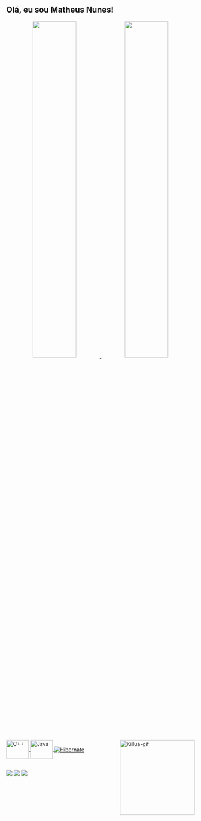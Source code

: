 ## Olá, eu sou Matheus Nunes!

<div align="center">
  <a href="https://github.com/Tue20022">
   <img width="48%" src="https://github-readme-stats.vercel.app/api?username=Tue20022l&show_icons=true&theme=blue-green&include_all_commits=true&count_private=true"/>
   <img  width="48%" src="https://github-readme-stats.vercel.app/api/top-langs/?username=Tue20022&layout=compact&langs_count=16&theme=blue-green"/>
</div>
 
## 
  
</div>
<div style="display: inline_block"><br>
  <img align="center" alt="C++"  height="50" width="60" src="https://cdn.jsdelivr.net/gh/devicons/devicon/icons/cplusplus/cplusplus-original.svg"> 
  <img align="center" alt="Java" height="50" width="60" src="https://cdn.jsdelivr.net/gh/devicons/devicon/icons/java/java-original-wordmark.svg"> 
  <img align="center" alt="Hibernate"  src="https://img.shields.io/badge/Hibernate-59666C?style=for-the-badge&logo=Hibernate&logoColor=white"> 
  
  <img align="right" height="200" width="200" alt="Killua-gif" src="https://i.imgur.com/K5P22VM.gif">
</div>

##

<div> 
  <a href="https://www.instagram.com/nunes_tue" target="_blank"><img src="https://img.shields.io/badge/-Instagram-%23E4405F?style=for-the-badge&logo=instagram&logoColor=white" target="_blank"></a>
  <a href="https://www.linkedin.com/in/matheus-nunes-0602" target="_blank"><img src="https://img.shields.io/badge/-LinkedIn-%230077B5?style=for-the-badge&logo=linkedin&logoColor=white" target="_blank"></a> 
  <a href = "mailto:matheusvnunes@hotmai.com"><img src="https://img.shields.io/badge/-Gmail-%23333?style=for-the-badge&logo=gmail&logoColor=white" target="_blank"></a>
